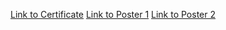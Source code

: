 [Link to Certificate](https://drive.google.com/file/d/1h9Z5hjpvqpO9nBfBCmgV1hVECxutO-_t/view?usp=sharing)
[Link to Poster 1](https://drive.google.com/file/d/17FiGpy0WSsF8tgsbftkjLYPSSuKx30uE/view?usp=sharing)
[Link to Poster 2](https://drive.google.com/file/d/1BYuJLfnqoMv7sm06bTWhzsL-xczm4iwL/view?usp=sharing)

